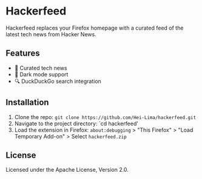 # Hackerfeed

Hackerfeed replaces your Firefox homepage with a curated feed of the latest tech news from Hacker News.

## Features
- 📰 Curated tech news
- 🌙 Dark mode support
- 🔍 DuckDuckGo search integration

## Installation
1. Clone the repo: `git clone https://github.com/Hei-Lima/hackerfeed.git`
2. Navigate to the project directory: `cd hackerfeed'
3. Load the extension in Firefox: `about:debugging` > "This Firefox" > "Load Temporary Add-on" > Select `hackerfeed.zip`

## License
Licensed under the Apache License, Version 2.0.